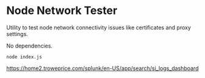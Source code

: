 # Node Network Tester

Utility to test node network connectivity issues like certificates and proxy settings.

No dependencies.

`node index.js`


https://home2.troweprice.com/splunk/en-US/app/search/si_logs_dashboard